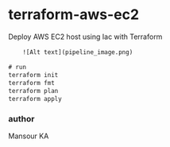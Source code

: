 # terraform-aws-ec2
 Deploy AWS EC2 host using Iac with Terraform


        ![Alt text](pipeline_image.png)

```
# run
terraform init
terraform fmt
terraform plan
terraform apply

```

### author
 Mansour KA
